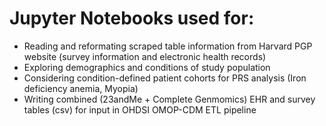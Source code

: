 # Jupyter Notebooks used for:
- Reading and reformating scraped table information from Harvard PGP website (survey information and electronic health records)
- Exploring demographics and conditions of study population 
- Considering condition-defined patient cohorts for PRS analysis (Iron deficiency anemia, Myopia)
- Writing combined (23andMe + Complete Genmomics) EHR and survey tables (csv) for input in OHDSI OMOP-CDM ETL pipeline 
